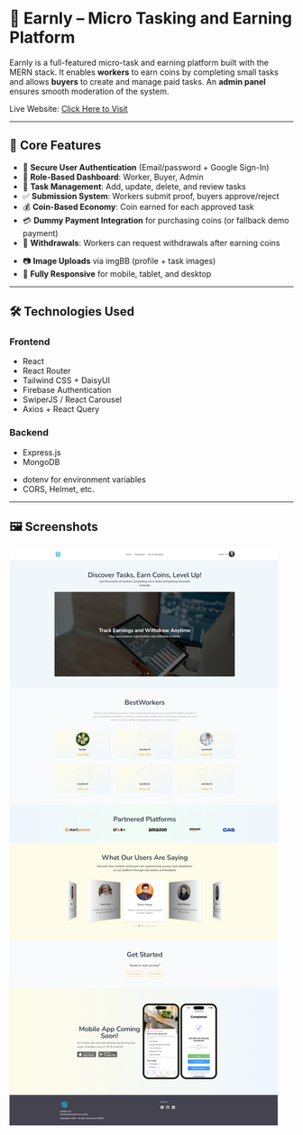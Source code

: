 # 🚀 Earnly – Micro Tasking and Earning Platform

Earnly is a full-featured micro-task and earning platform built with the MERN stack. It enables **workers** to earn coins by completing small tasks and allows **buyers** to create and manage paid tasks. An **admin panel** ensures smooth moderation of the system.

Live Website: [Click Here to Visit](https://earnly-1f981.web.app/)  
  

<!-- 🛂 **Admin Login**  
Email: `admin@earnly.com`  
Password: `Admin123` -->

---

## 🌟 Core Features

- 🔐 **Secure User Authentication** (Email/password + Google Sign-In)
- 👥 **Role-Based Dashboard**: Worker, Buyer, Admin
- 🧾 **Task Management**: Add, update, delete, and review tasks
- ✅ **Submission System**: Workers submit proof, buyers approve/reject
- 💰 **Coin-Based Economy**: Coin earned for each approved task
- 💳 **Dummy Payment Integration** for purchasing coins (or fallback demo payment)
- 🏧 **Withdrawals**: Workers can request withdrawals after earning coins
<!-- - 🔔 **Real-time Notifications** for approvals, rejections, and submissions -->
- 📷 **Image Uploads** via imgBB (profile + task images)
- 📱 **Fully Responsive** for mobile, tablet, and desktop
<!-- - 🔐 **JWT + Role-Based Protected Routes** with 401, 403, and 400 error handling -->

---

## 🛠️ Technologies Used

### Frontend
- React
- React Router 
- Tailwind CSS + DaisyUI
- Firebase Authentication
- SwiperJS / React Carousel
- Axios + React Query

### Backend
- Express.js
- MongoDB
<!-- - Firebase Admin SDK (JWT Verification) -->
<!-- - Stripe Payment Integration -->
- dotenv for environment variables
- CORS, Helmet, etc.

---

## 🖼️ Screenshots
![Earnly Home Page](https://github.com/abdulkader33447/a12-earnly-client/blob/27fb20a99f0e5c6ebb8624298a682476b15e5c9b/earnly-1f981.web.app_.png)

<!-- > Add some clean screenshots of:
- Home page
- Dashboard (Worker/Buyer/Admin)
- Task Details
- Submission Modal
- Withdrawal form  
📷 Example:
```md
![Earnly Dashboard](./screenshots/dashboard.png) -->
